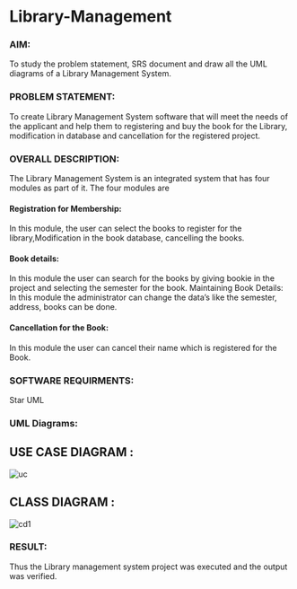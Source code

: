 # Library-Management
### AIM:
To study the problem statement, SRS document and draw all the UML diagrams of a Library Management System.
### PROBLEM STATEMENT:
To create Library Management System software that will meet the needs of the applicant
and help them to registering and buy the book for the Library, modification in database and
cancellation for the registered project.
### OVERALL DESCRIPTION:
The Library Management System is an integrated system that has four modules as part of
it. The four modules are
#### Registration for Membership:
In this module, the user can select the books to register for the library,Modification in the book
database, cancelling the books.
#### Book details:
In this module the user can search for the books by giving bookie in the project and selecting
the semester for the book.
Maintaining Book Details:
In this module the administrator can change the data’s like the semester, address, books can be
done.
#### Cancellation for the Book:
In this module the user can cancel their name which is registered for the Book.
### SOFTWARE REQUIRMENTS:
Star UML
### UML Diagrams:

## USE CASE DIAGRAM :
![uc](https://github.com/AdhithiyanK/Library-Management/assets/121029258/4f4971c8-b39d-4d4a-aca0-ec7eabaf9e92)

## CLASS DIAGRAM :
![cd1](https://github.com/AdhithiyanK/Library-Management/assets/121029258/3bcefb05-54e7-45b4-a11f-1bfca098a75a)


### RESULT:
Thus the Library management system project was executed and the output was verified.
